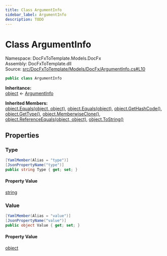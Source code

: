 ```yaml
---
title: Class ArgumentInfo
sidebar_label: ArgumentInfo
description: TODO
---
```


# Class ArgumentInfo
Namespace: DocFxToTemplate.Models.DocFx   
Assembly: DocFxToTemplate.dll  
Source: [src/DocFxToTemplate/Models/DocFx/ArgumentInfo.cs#L10](https://github.com/k-wojcik/DocFxToTemplate/blob/master/src/DocFxToTemplate/Models/DocFx/ArgumentInfo.cs#L10)    
   

```csharp title="src/DocFxToTemplate/Models/DocFx/ArgumentInfo.cs#L10" 
public class ArgumentInfo
```

**Inheritance:**   
[object](https://learn.microsoft.com/dotnet/api/system.object) &lt;- 
[ArgumentInfo](../DocFxToTemplate.Models.DocFx/ArgumentInfo)   

**Inherited Members:**   
[object.Equals(object, object)](https://learn.microsoft.com/dotnet/api/system.object.equals#system-object-equals(system-object-system-object)), [object.Equals(object)](https://learn.microsoft.com/dotnet/api/system.object.equals#system-object-equals(system-object)), [object.GetHashCode()](https://learn.microsoft.com/dotnet/api/system.object.gethashcode), [object.GetType()](https://learn.microsoft.com/dotnet/api/system.object.gettype), [object.MemberwiseClone()](https://learn.microsoft.com/dotnet/api/system.object.memberwiseclone), [object.ReferenceEquals(object, object)](https://learn.microsoft.com/dotnet/api/system.object.referenceequals), [object.ToString()](https://learn.microsoft.com/dotnet/api/system.object.tostring)   

   

## Properties
### Type
   
            
```csharp title="src/DocFxToTemplate/Models/DocFx/ArgumentInfo.cs#L12"
[YamlMember(Alias = "type")]
[JsonPropertyName("type")]
public string Type { get; set; }
```   

#### Property Value
[string](https://learn.microsoft.com/dotnet/api/system.string)   
   
### Value
   
            
```csharp title="src/DocFxToTemplate/Models/DocFx/ArgumentInfo.cs#L17"
[YamlMember(Alias = "value")]
[JsonPropertyName("value")]
public object Value { get; set; }
```   

#### Property Value
[object](https://learn.microsoft.com/dotnet/api/system.object)   
   
   

   

   

   

   

   